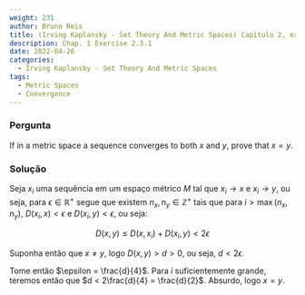 ```yaml
---
weight: 231
author: Bruno Reis
title: (Irving Kaplansky - Set Theory And Metric Spaces) Capítulo 2, exercício 2.3.1
description: Chap. 1 Exercise 2.3.1
date: 2022-04-26
categories:
  - Irving Kaplansky - Set Theory And Metric Spaces
tags:
  - Metric Spaces
  - Convergence
---
```

### Pergunta
If in a metric space a sequence converges to both $x$ and $y$, prove that $x = y$.

### Solução
Seja $x_i$ uma sequência em um espaço métrico $M$ tal que $x_i \rightarrow x$ e $x_i \rightarrow y$, ou seja, para $\epsilon \in \mathbb{R}^+$ segue que existem $n_x, n_y \in \mathbb{Z}^+$ tais que para $i > \max(n_x,n_y)$, $D(x_i,x) < \epsilon$ e $D(x_i,y) < \epsilon$, ou seja:

$$
D(x,y) \leq D(x,x_i) + D(x_i,y) < 2\epsilon 
$$

Suponha então que $x \neq y$, logo $D(x,y) > d > 0$, ou seja, $d < 2\epsilon$.

Tome então $\epsilon = \frac{d}{4}$. Para $i$ suficientemente grande, teremos então que $d < 2\frac{d}{4} = \frac{d}{2}$. Absurdo, logo $x = y$.